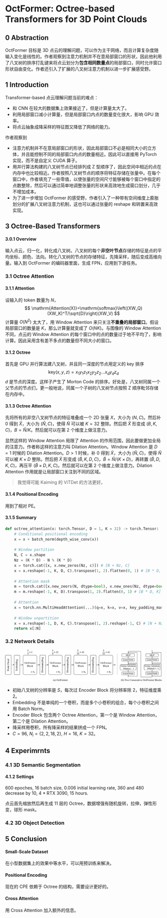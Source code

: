 # OctFormer: Octree-based Transformers for 3D Point Clouds

## 0 Abstraction

OctFormer 目标是 3D 点云的理解问题，可以作为主干网络，而且计算复杂度随输入变化是线性的。作者观察到注意力机制并不在意局部窗口的形状，因此他利用了八叉树的排序打乱键来将点云划分为**包含相同数量点**的局部窗口，同时允许窗口形状自由变化。作者还引入了扩展的八叉树注意力机制以进一步扩展感受野。

## 1 Introduction

Transformer-based 点云理解问题当前的难点：
- 和 CNN 在较大的数据集上效果接近了，但是计算量太大了。
- 利用局部窗口减小计算量，但是局部窗口内点的数量变化很大，影响 GPU 效率。
- 将点云抽象成降采样的特征图又降低了网络的能力。

作者观察到
- 注意力机制并不在意局部窗口的形状，因此局部窗口不必是相同大小的立方体，并且能控制不同的局部窗口内点的数量相近。因此可以直接用 PyTorch 实现，而不是自定义 CUDA 算子。
- 用并行算法构建的八叉树节点已经排列成 Z 型顺序了，因此空间中相近的点在内存中也比较相近。作者按照八叉树节点的顺序将特征存储在张量中。在每个窗口中，作者填充了一些零值，以使张量的空间尺寸能够被每个窗口中指定的点数整除，然后可以通过简单地调整张量的形状来高效地生成窗口划分，几乎不增加成本。
- 为了进一步增加 OctFormer 的感受野，作者引入了一种带有空间维度上膨胀划分的扩展八叉树注意力机制，这也可以通过张量的 reshape 和转置来高效实现。

## 3 Octree-Based Transformers

#### 3.0.1 Overview

输入点云，归一化，转化成八叉树。八叉树的每个**非空叶节点**存储的特征是点的平均坐标、颜色、法向。转化八叉树的节点的存储特征，先降采样，随后变成高维向量。输入到 OctFormer 的编码器里面，生成 FPN，应用到下游任务。

### 3.1 Octree Attention

#### 3.1.1 Attention

设输入的 token 数量为 $N$，
$$
\mathrm{Attention(X)}=\mathrm{softmax}\left((XW_Q)(XW_K)^T/\sqrt{D}\right)(XW_V)
$$
计算量 $O(N^2)$ 太大了，用 Window Attention 来只关注**不重叠的局部窗口**。假设局部窗口的数量是 $K$，那么计算量就变成了 $O(NK)$。与图像的 Window Attention 不同，点云的 Window Attention 的每个窗口中的点的数量过于地不平均了，影响计算。因此采用含有差不多点的数量但不同大小的窗口。

#### 3.1.2 Octree

首先是 GPU 并行算法建八叉树，并且同一深度的节点用定义的 key 排序
$$
\mathrm{key}(x,y,z)=x_1y_1z_1x_2y_2z_2\dots x_dy_dz_d
$$
$d$ 是节点的深度。这样子产生了 Morton Code 的排序。好处是，八叉树同属一个父节点的节点们，更一般地说，同属一个子树的八叉树节点按照 Z 顺序毗邻存储在内存中。

#### 3.1.3 Octree Attention

先将所有的非空八叉树节点的特征堆叠成一个 2D 张量 $X$，大小为 $(N,C)$。然后补 0 得到 $\hat{X}$，大小为 $(\hat{N},C)$，使得 $\hat{N}$ 可以被 $K=32$ 整除。然后把 $\hat{X}$ 形变成 $(B,K,C)$，$B=\hat{N}/K$。然后就可以在第 2 个维度上做注意力。

显然这样的 Window Attention 局限了 Attention 的作用范围，因此要做更加全局的注意力。作者称这样的注意力叫 Dilation Attention。Window Attention 是 $D=1$ 时候的 Dilation Attention。$D>1$ 时候，补 0 得到 $\tilde{X}$，大小为 $(\tilde{N},C)$，使得 $\tilde{N}$ 可以被 $K\times D$ 整除。然后把 $\tilde{X}$ 形变成 $(\tilde{B},K,D,C)$，$\tilde{B}=\tilde{N}/(K\times D)$，再转置 $(\tilde{B},D,K,C)$，再压平 $(\tilde{B}\times D,K,C)$。然后就可以在第 2 个维度上做注意力。Dilation Attention 作用就是让局部窗口关注到不同的区域。

> 我觉得可能 Kaiming 的 ViTDet 的方法更好。

#### 3.1.4 Positional Encoding

用到了相对 PE。

#### 3.1.5 Summary

```python
def octree_attention(x: torch.Tensor, D = 1, K = 32) -> torch.Tensor:
    # Conditional positional encoding
    x = x + batch_norm(depth_wise_conv(x))

    # Window partition
    N, C = x.shape
    Nz = (K * D) - N % (K * D)
    x = torch.cat([x, x.new_zeros(Nz, c)]) # [N + Nz, C]
    x = x.reshape(-1, K, D, C).transpose(1, 2).flatten(0, 1) # [B * D, K, C]

    # Attention mask
    m = torch.cat([x.new_zeors(N, dtype=bool), x.new_ones(Nz, dtype=bool)]) # [N + Nz]
    m = m.reshape(-1, K, D).transpose(1, 2).flatten(0, 1) # [B * D, K]

    # Attention
    x = torch.nn.MultiHeadAttention(...)(q=x, k=x, v=x, key_padding_mask=m) # [B * D, K, C]

    # Window unpartition
    x = x.reshape(-1, D, K, C).transpose(1, 2).reshape(-1, C) # [N + Nz, C]
    return x[:N]
```

### 3.2 Network Details

![](images/octformer.png)

- 初始八叉树的分辨率是 $S$，每次过 Encoder Block 将分辨率除 2，特征维度乘 2。
- Embedding 不是单纯的一个卷积，而是多个小卷积的组合，每个小卷积之间用 Batch Norm。
- Encoder Block 包含两个 Octree Attention，第一个是 Window Attention，第二个是 Dilation Attention。
- 降采样用卷积，所有降采样的结果拼成一个 FPN。
- $C=96$, $N_{i}=\{2,2,18,2\}$, $H=16$, $K=32$。

## 4 Experimrnts

### 4.1 3D Semantic Segmentation

#### 4.1.2 Settings

600 epoches, 16 batch size, 0.006 initial learning rate, 360 and 480 decrease by 10, 4 * RTX 3090, 15 hours.

点云首先缩放然后再生成 11 层的 Octree，数据增强有随机旋转，拉伸，弹性形变，球形 mask。

### 4.2 3D Object Detection

## 5 Conclusion

#### Small-Scale Dataset

在小型数据集上的效果中等水平，可以用预训练来解决。

#### Positional Encoding

现在的 CPE 依赖于 Octree 的结构，需要设计更好的。

#### Cross Attention

用 Cross Attention 加入额外的信息。

